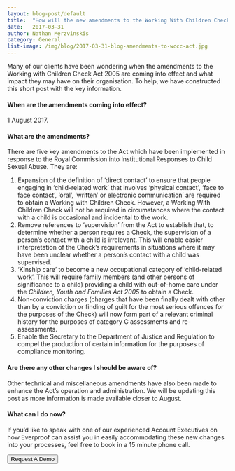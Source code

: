 ```yaml
---
layout: blog-post/default
title:  "How will the new amendments to the Working With Children Check Act 2005 affect my organisation?"
date:   2017-03-31
author: Nathan Merzvinskis
category: General
list-image: /img/blog/2017-03-31-blog-amendments-to-wccc-act.jpg
---
```


Many of our clients have been wondering when the amendments to the Working with Children Check Act 2005 are coming into effect and what impact they may have on their organisation. To help, we have constructed this short post with the key information.

#### When are the amendments coming into effect?
1 August 2017.

#### What are the amendments?
There are five key amendments to the Act which have been implemented in response to the Royal Commission into Institutional Responses to Child Sexual Abuse. They are:

1. Expansion of the definition of ‘direct contact’ to ensure that people engaging in ‘child-related work’ that involves ‘physical contact’, ‘face to face contact’, ‘oral’, ‘written’ or electronic communication’ are required to obtain a Working with Children Check. However, a Working With Children Check will not be required in circumstances where the contact with a child is occasional and incidental to the work.
2. Remove references to ‘supervision’ from the Act to establish that, to determine whether a person requires a Check, the supervision of a person’s contact with a child is irrelevant. This will enable easier interpretation of the Check’s requirements in situations where it may have been unclear whether a person’s contact with a child was supervised.
3.	‘Kinship care’ to become a new occupational category of ‘child-related work’. This will require family members (and other persons of significance to a child) providing a child with out-of-home care under the *Children, Youth and Families Act 2005* to obtain a Check.
4.	Non-conviction charges (charges that have been finally dealt with other than by a conviction or finding of guilt for the most serious offences for the purposes of the Check) will now form part of a relevant criminal history for the purposes of category C assessments and re-assessments.
5.	Enable the Secretary to the Department of Justice and Regulation to compel the production of certain information for the purposes of compliance monitoring.

#### Are there any other changes I should be aware of?
Other technical and miscellaneous amendments have also been made to enhance the Act’s operation and administration. We will be updating this post as more information is made available closer to August.

#### What can I do now?
If you’d like to speak with one of our experienced Account Executives on how Everproof can assist you in easily accommodating these new changes into your processes, feel free to book in a 15 minute phone call.

<a href="/demo?r={{ page.url | uri_escape }}">
  <button class="button btn-primary">Request A Demo</button>
</a>
